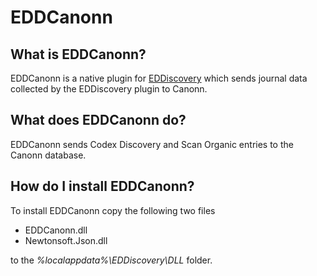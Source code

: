# EDDCanonn

## What is EDDCanonn?
EDDCanonn is a native plugin for [EDDiscovery](https://github.com/EDDiscovery/EDDiscovery) which sends journal data collected by the EDDiscovery plugin to Canonn.

## What does EDDCanonn do?
EDDCanonn sends Codex Discovery and Scan Organic entries to the Canonn database.

## How do I install EDDCanonn?
To install EDDCanonn copy the following two files
- EDDCanonn.dll 
- Newtonsoft.Json.dll 

to the _%localappdata%\EDDiscovery\DLL_ folder.
